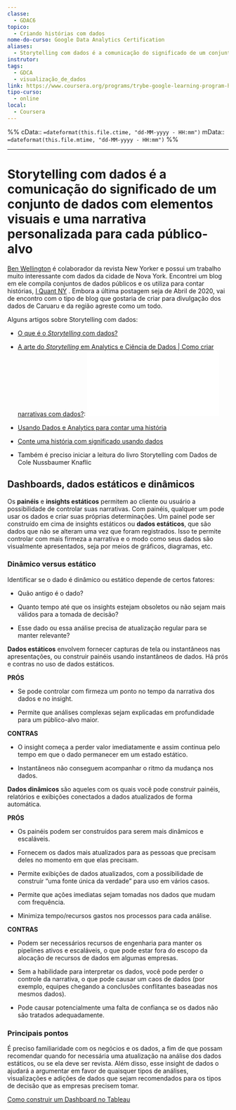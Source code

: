 ```yaml
---
classe:
  - GDAC6
topico:
  - Criando histórias com dados
nome-do-curso: Google Data Analytics Certification
aliases:
  - Storytelling com dados é a comunicação do significado de um conjunto de dados com elementos visuais e uma narrativa personalizada para cada público-alvo
instrutor: 
tags:
  - GDCA
  - visualização_de_dados
link: https://www.coursera.org/programs/trybe-google-learning-program-hrevt/professional-certificates/google-data-analytics?collectionId=twDTY
tipo-curso:
  - online
local:
  - Coursera
---
```

%%
cData:: `=dateformat(this.file.ctime, "dd-MM-yyyy - HH:mm")`
mData:: `=dateformat(this.file.mtime, "dd-MM-yyyy - HH:mm")`
%%
____

# Storytelling com dados é a comunicação do significado de um conjunto de dados com elementos visuais e uma narrativa personalizada para cada público-alvo 

[Ben Wellington](https://www.newyorker.com/contributors/ben-wellington) é colaborador da revista New Yorker e possui um trabalho muito interessante com dados da cidade de Nova York. Encontrei um blog em ele compila conjuntos de dados públicos e os utiliza para contar histórias, [I Quant NY](https://iquantny.tumblr.com/) . Embora a última postagem seja de Abril de 2020, vai de encontro com o tipo de blog que gostaria de criar para divulgação dos dados de Caruaru e da região agreste como um todo.  

Alguns artigos sobre Storytelling com dados:

- [O que é o _Storytelling_ com dados?](https://www.nugit.co/what-is-data-storytelling/)
- [A arte do _Storytelling_ em Analytics e Ciência de Dados | Como criar narrativas com dados?](https://www.analyticsvidhya.com/blog/2020/05/art-storytelling-analytics-data-science/): ![](art-storytelling-analytics-data-science.pdf)
- [Usando Dados e Analytics para contar uma história](https://www.gartner.com/smarterwithgartner/use-data-and-analytics-to-tell-a-story/)
- [Conte uma história com significado usando dados](https://www.thinkwithgoogle.com/marketing-resources/data-measurement/tell-meaningful-stories-with-data/)

- Também é preciso iniciar a leitura do livro Storytelling com Dados de Cole Nussbaumer Knaflic

## Dashboards, dados estáticos e dinâmicos

Os **painéis** e **insights estáticos** permitem ao cliente ou usuário a possibilidade de controlar suas narrativas. Com painéis, qualquer um pode usar os dados e criar suas próprias determinações. Um painel pode ser construído em cima de insights estáticos ou **dados estáticos**, que são dados que não se alteram uma vez que foram registrados. Isso te permite controlar com mais firmeza a narrativa e o modo como seus dados são visualmente apresentados, seja por meios de gráficos, diagramas, etc. 

### Dinâmico versus estático 

Identificar se o dado é dinâmico ou estático depende de certos fatores:

- Quão antigo é o dado?
    
- Quanto tempo até que os insights estejam obsoletos ou não sejam mais válidos para a tomada de decisão?
    
- Esse dado ou essa análise precisa de atualização regular para se manter relevante?
    

**Dados estáticos** envolvem fornecer capturas de tela ou instantâneos nas apresentações, ou construir painéis usando instantâneos de dados. Há prós e contras no uso de dados estáticos.

**PRÓS**

- Se pode controlar com firmeza um ponto no tempo da narrativa dos dados e no insight.
    
- Permite que análises complexas sejam explicadas em profundidade para um público-alvo maior.
    

**CONTRAS**

- O insight começa a perder valor imediatamente e assim continua pelo tempo em que o dado permanecer em um estado estático.
    
- Instantâneos não conseguem acompanhar o ritmo da mudança nos dados.
    

**Dados dinâmicos** são aqueles com os quais você pode construir painéis, relatórios e exibições conectados a dados atualizados de forma automática. 

**PRÓS**

- Os painéis podem ser construídos para serem mais dinâmicos e escaláveis.
    
- Fornecem os dados mais atualizados para as pessoas que precisam deles no momento em que elas precisam.
    
- Permite exibições de dados atualizados, com a possibilidade de construir “uma fonte única da verdade” para uso em vários casos.
    
- Permite que ações imediatas sejam tomadas nos dados que mudam com frequência.
    
- Minimiza tempo/recursos gastos nos processos para cada análise.
    

**CONTRAS**

- Podem ser necessários recursos de engenharia para manter os pipelines ativos e escaláveis, o que pode estar fora do escopo da alocação de recursos de dados em algumas empresas.
    
- Sem a habilidade para interpretar os dados, você pode perder o controle da narrativa, o que pode causar um caos de dados (por exemplo, equipes chegando a conclusões conflitantes baseadas nos mesmos dados).
    
- Pode causar potencialmente uma falta de confiança se os dados não são tratados adequadamente.
    

### Principais pontos

É preciso familiaridade com os negócios e os dados, a fim de que possam recomendar quando for necessária uma atualização na análise dos dados estáticos, ou se ela deve ser revista. Além disso, esse insight de dados o ajudará a argumentar em favor de quaisquer tipos de análises, visualizações e adições de dados que sejam recomendados para os tipos de decisão que as empresas precisem tomar.

[Como construir um Dashboard no Tableau](26072023114337-como-construir-um-dashboard-no-tableau.md)